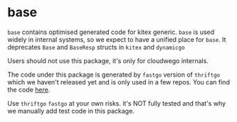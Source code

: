 # base

`base` contains optimised generated code for kitex generic.
`base` is used widely in internal systems, so we expect to have a unified place for `base`.
It deprecates `Base` and `BaseResp` structs in `kitex` and `dynamicgo`

Users should not use this package, it's only for cloudwego internals.

The code under this package is generated by `fastgo` version of `thriftgo`  which we haven't released yet and is only used in a few repos. You can find the code [here](https://github.com/cloudwego/thriftgo/tree/feat-fastcodec).

Use `thriftgo` `fastgo` at your own risks. it's NOT fully tested and that's why we manually add test code in this package.
